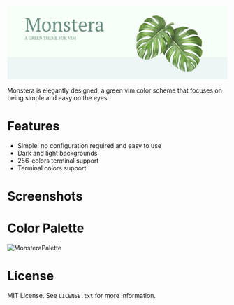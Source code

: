 ![Monstera.png](./Monstera.png)

Monstera is elegantly designed, a green vim color scheme that focuses on being simple and easy on the eyes.

# Features 
- Simple: no configuration required and easy to use
- Dark and light backgrounds
- 256-colors terminal support
- Terminal colors support

# Screenshots

# Color Palette
![MonsteraPalette](https://user-images.githubusercontent.com/120442663/207274834-b91fc3ea-e24d-455d-8a05-3237cc613c9f.png)

# License
MIT License. See `LICENSE.txt` for more information.
